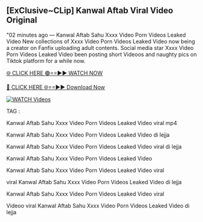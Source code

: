 ## [ExClusive~CLip] Kanwal Aftab Viral Video Original


"02 minutes ago —  Kanwal Aftab Sahu Xxxx Video Porn Videos Leaked Video New collections of   Xxxx Video Porn Videos Leaked Video now being a creator on Fanfix uploading adult contents. Social media star   Xxxx Video Porn Videos Leaked Video been posting short Videoos and naughty pics on Tiktok platform for a while now.


[🌐 CLICK HERE 🟢==►► WATCH NOW](https://ultra-bulletin.blogspot.com/p/ultra-bulletin-23.html)

[🔴 CLICK HERE 🌐==►► Download Now](https://ultra-bulletin.blogspot.com/p/ultra-bulletin-23.html)

[![WATCH Videos](https://i.imgur.com/dJHk4Zq.gif)](https://ultra-bulletin.blogspot.com/p/ultra-bulletin-23.html)


TAG :

Kanwal Aftab Sahu Xxxx Video Porn Videos Leaked Video viral mp4

Kanwal Aftab Sahu Xxxx Video Porn Videos Leaked Video di lejja

Kanwal Aftab Sahu Xxxx Video Porn Videos Leaked Video viral di lejja

Kanwal Aftab Sahu Xxxx Video Porn Videos Leaked Video

Kanwal Aftab Sahu Xxxx Video Porn Videos Leaked Video viral

viral Kanwal Aftab Sahu Xxxx Video Porn Videos Leaked Video di lejja

Kanwal Aftab Sahu Xxxx Video Porn Videos Leaked Video viral

Videoo viral Kanwal Aftab Sahu Xxxx Video Porn Videos Leaked Video di lejja
